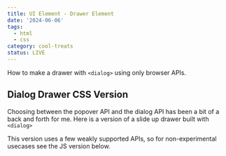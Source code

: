```yaml
---
title: UI Element - Drawer Element
date: '2024-06-06'
tags:
  - html
  - css
category: cool-treats
status: LIVE
---
```

<script>
	import Dialog from '$/demos/drawer/Dialog.demo'
	import DialogJS from '$/demos/drawer/DialogJS.demo'
</script>

How to make a drawer with `<dialog>` using only browser APIs.

<!-- excerpt -->

## Dialog Drawer CSS Version

Choosing between the popover API and the dialog API has been a bit of a back and forth for me. Here is a version of a slide up drawer built with `<dialog>`

This version uses a few weakly supported APIs, so for non-experimental usecases see the JS version below.

<Dialog />

### Can I Use this? 

As of '2024-06-06' you can't really unless you are only shipping to chromium browsers (possible with an Electron app).

`@starting-style` (72% of users) and `allow-discrete` (71% of users) are the blockers. 
___

## Dialog Drawer JS Version

Well that stinks. But it turns out writing this same feature using the Web Animations API isn't too rough. I'm sure this oce could even be further cleaned up


<DialogJS />